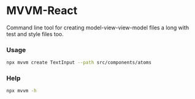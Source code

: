 # MVVM-React

Command line tool for creating model-view-view-model files a long with test and style files too.

### Usage

```sh
npx mvvm create TextInput --path src/components/atoms
```

### Help

```sh
npx mvvm -h
```